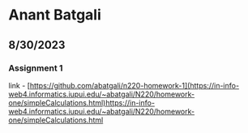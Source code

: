 # Anant Batgali
## 8/30/2023
### Assignment 1
link - [https://github.com/abatgali/n220-homework-1](https://in-info-web4.informatics.iupui.edu/~abatgali/N220/homework-one/simpleCalculations.html)https://in-info-web4.informatics.iupui.edu/~abatgali/N220/homework-one/simpleCalculations.html
